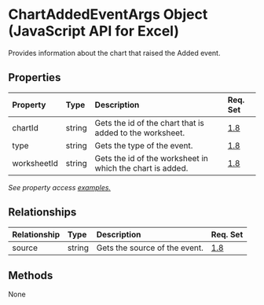 # ChartAddedEventArgs Object (JavaScript API for Excel)

Provides information about the chart that raised the Added event.

## Properties

| Property	   | Type	|Description| Req. Set|
|:---------------|:--------|:----------|:----|
|chartId|string|Gets the id of the chart that is added to the worksheet.|[1.8](../requirement-sets/excel-api-requirement-sets.md)|
|type|string|Gets the type of the event.|[1.8](../requirement-sets/excel-api-requirement-sets.md)|
|worksheetId|string|Gets the id of the worksheet in which the chart is added.|[1.8](../requirement-sets/excel-api-requirement-sets.md)|

_See property access [examples.](#property-access-examples)_

## Relationships
| Relationship | Type	|Description| Req. Set|
|:---------------|:--------|:----------|:----|
|source|string|Gets the source of the event.|[1.8](../requirement-sets/excel-api-requirement-sets.md)|

## Methods
None

